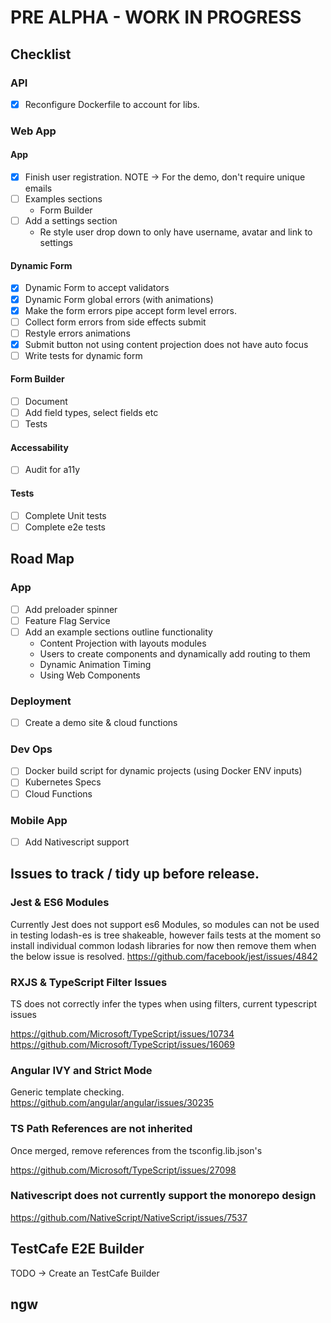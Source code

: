 # PRE ALPHA - WORK IN PROGRESS

## Checklist

### API

- [x] Reconfigure Dockerfile to account for libs.

### Web App

#### App

- [x] Finish user registration. NOTE -> For the demo, don't require unique emails
- [ ] Examples sections
  - Form Builder
- [ ] Add a settings section
  - Re style user drop down to only have username, avatar and link to settings

#### Dynamic Form

- [x] Dynamic Form to accept validators
- [x] Dynamic Form global errors (with animations)
- [x] Make the form errors pipe accept form level errors.
- [ ] Collect form errors from side effects submit
- [ ] Restyle errors animations
- [x] Submit button not using content projection does not have auto focus
- [ ] Write tests for dynamic form

#### Form Builder

- [ ] Document
- [ ] Add field types, select fields etc
- [ ] Tests

#### Accessability

- [ ] Audit for a11y

#### Tests

- [ ] Complete Unit tests
- [ ] Complete e2e tests

## Road Map

### App

- [ ] Add preloader spinner
- [ ] Feature Flag Service
- [ ] Add an example sections outline functionality
  - Content Projection with layouts modules
  - Users to create components and dynamically add routing to them
  - Dynamic Animation Timing
  - Using Web Components

### Deployment

- [ ] Create a demo site & cloud functions

### Dev Ops

- [ ] Docker build script for dynamic projects (using Docker ENV inputs)
- [ ] Kubernetes Specs
- [ ] Cloud Functions

### Mobile App

- [ ] Add Nativescript support

## Issues to track / tidy up before release.

### Jest & ES6 Modules

Currently Jest does not support es6 Modules, so modules can not be used in testing
lodash-es is tree shakeable, however fails tests at the moment so install individual common lodash libraries for now then remove them when
the below issue is resolved.
https://github.com/facebook/jest/issues/4842

### RXJS & TypeScript Filter Issues

TS does not correctly infer the types when using filters, current typescript issues

https://github.com/Microsoft/TypeScript/issues/10734
https://github.com/Microsoft/TypeScript/issues/16069

### Angular IVY and Strict Mode

Generic template checking.
https://github.com/angular/angular/issues/30235

### TS Path References are not inherited

Once merged, remove references from the tsconfig.lib.json's

https://github.com/Microsoft/TypeScript/issues/27098

### Nativescript does not currently support the monorepo design

https://github.com/NativeScript/NativeScript/issues/7537

## TestCafe E2E Builder

TODO -> Create an TestCafe Builder

## ngw
